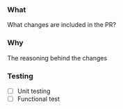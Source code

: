 ### **What**
What changes are included in the PR?

### **Why**
The reasoning behind the changes

### **Testing** 

- [ ] Unit testing  
- [ ] Functional test 